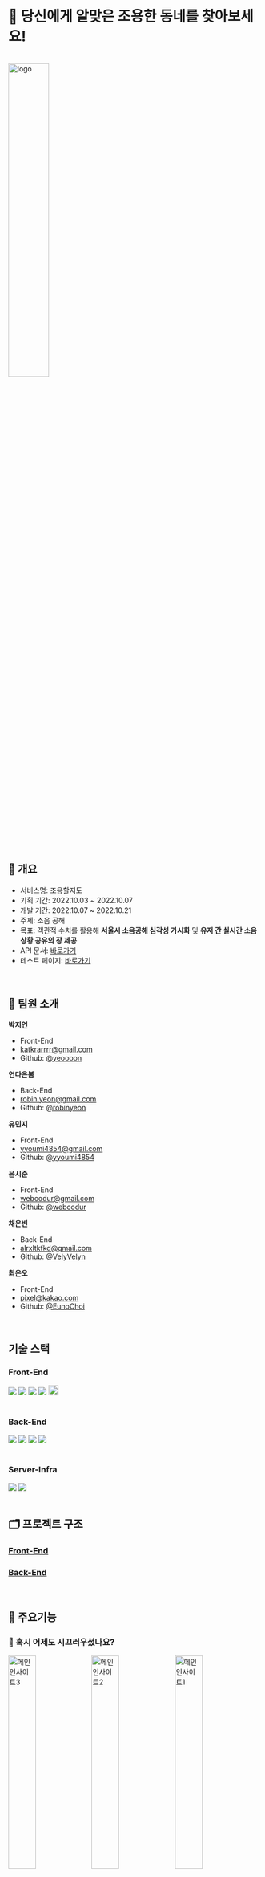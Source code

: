 # 🔕 당신에게 알맞은 조용한 동네를 찾아보세요!

<br/>

<img src="https://user-images.githubusercontent.com/85475577/196641841-5b755230-8325-4e40-a66d-d29b054b06e2.svg" alt="logo" width="40%" />    

<br/>

## 📄 개요

- 서비스명: 조용할지도
- 기획 기간: 2022.10.03 ~ 2022.10.07
- 개발 기간: 2022.10.07 ~ 2022.10.21
- 주제: 소음 공해
- 목표: 객관적 수치를 활용해 **서울시 소음공해 심각성 가시화** 및 **유저 간 실시간 소음 상황 공유의 장 제공**
- API 문서: [바로가기](https://docs.google.com/spreadsheets/d/1SAP_Yc2HSR3E3hdOgMTEE_jvnj4RDiVaQQbsuSi8bhg/edit#gid=0)
- 테스트 페이지: [바로가기](http://kdt-ai5-team04.elicecoding.com/)

<br/>

## 🫶 팀원 소개

**박지연**
- Front-End
- katkrarrrr@gmail.com
- Github: [@yeoooon](https://github.com/yeoooon)

**연다은봄**
- Back-End
- robin.yeon@gmail.com
- Github: [@robinyeon](https://github.com/robinyeon)

**유민지**
- Front-End
- yyoumi4854@gmail.com  
- Github: [@yyoumi4854](https://github.com/yyoumi4854)

**윤시준**
- Front-End
- webcodur@gmail.com
- Github: [@webcodur](https://github.com/webcodur)

**채은빈**
- Back-End
- alrxltkfkd@gmail.com
- Github: [@VelyVelyn](https://github.com/VelyVelyn)

**최은오**
- Front-End
- pixel@kakao.com
- Github: [@EunoChoi](https://github.com/EunoChoi)

<br/>

## 기술 스택
### Front-End

<div>
<img src="https://img.shields.io/badge/HTML5-E34F26?style=flat-square&logo=HTML5&logoColor=white"/>
<img src="https://img.shields.io/badge/CSS3-1572B6?style=flat-square&logo=CSS3&logoColor=white"/>
<img src="https://img.shields.io/badge/JavaScript-F7DF1E?style=flat-square&logo=JavaScript&logoColor=white"/>
<img src="https://img.shields.io/badge/React-61DAFB?style=flat-square&logo=React&logoColor=white"/>
<img src="https://img.shields.io/badge/Next-black?style=for-the-badge&logo=next.js&logoColor=white" height="20px">
</div>
<br />

### Back-End

<div>
<img src="https://img.shields.io/badge/JavaScript-F7DF1E?style=flat-square&logo=JavaScript&logoColor=white"/>
<img src="https://img.shields.io/badge/Node.js-339933?style=flat-square&logo=Node.js&logoColor=white"/>
<img src="https://img.shields.io/badge/Express-000000?style=flat-square&logo=express&logoColor=white"/>
<img src="https://img.shields.io/badge/mongoDB-47A248?style=flat-square&logo=mongoDB&logoColor=white"/>
</div>

<br />

### Server-Infra

<div>
<img src="https://img.shields.io/badge/Nginx-009639?style=flat-square&logo=nginx&logoColor=white"/>
<img src="https://img.shields.io/badge/pm2-2B037A?style=flat-square&logo=pm2&logoColor=white"/>
</div>
<br />

## 🗂 프로젝트 구조

### [Front-End ](#)

### [Back-End](#)

<br />

## 🔎 주요기능

### 🏰 혹시 어제도 시끄러우셨나요?

<img src="https://user-images.githubusercontent.com/85475577/196637727-8fa5aa3e-50ca-46f6-b4c5-028c54ea75c4.png" alt="메인인사이트3" width="33%" /><img src="https://user-images.githubusercontent.com/85475577/196637718-f4bfcaff-d19b-46d1-9ab6-2f490d8bf0cf.png" alt="메인인사이트2" width="33%" /><img src="https://user-images.githubusercontent.com/85475577/196637711-3937fc30-20a7-4c95-abc5-f79f5fba63c9.png" alt="메인인사이트1" width="33%" />

- WHO, UNEA는 미세먼지 다음으로 건강을 위협하는 환경요인으로 **소음 공해**를 뽑았어요.
- 메인 화면에서는 소음 공해를, 특히 **서울특별시의 상황**을 그래프들로 보여줘서 그 심각성을 강조하고 있어요.

<br/>

### 🗺️ 소음 시각화 지도

![서울시지도화면](https://user-images.githubusercontent.com/85475577/196633061-b1a0b169-e68e-4e6e-9eb2-1a24078f6038.png)

#### 서울특별시 전체 지도를 통해 소음과 민원 발생량을 파악할 수 있어요.

- 데시벨과 민원 건수에 따라 **빨간색, 파란색** 지도로 표현돼요.
- **명도**에 따라 소음 및 민원 발생량을 한번에 파악할 수 있어요.
- 좌측 목록을 통해 **수치순, 글자순**으로 자치구별 소음 데시벨과 민원 건수를 확인해보세요!

<br/>

![구진입화면](https://user-images.githubusercontent.com/85475577/196633872-57b51adc-6878-4edb-8f9d-623e2f209ec4.png)

#### 궁금한 자치구를 클릭하면 해당 구의 지도를 확인할 수 있어요.

- 소음 정보를 알고 싶은 자치구를 클릭하면 **해당 구의 지도**가 나와요.
- 왼쪽 목록에서,
  1.  해당 자치구에 적힌 **전체 리뷰와 개수**를 확인할 수 있어요.
  2.  해당 구가 어느정도 시끄러운지 **평균 소음을 색깔 이모지**로 쉽게 확인 가능해요.
  3.  `🙂좋음 😐보통 🙁나쁨` 각 단계 별 소음리뷰도 **필터링**해서 확인할 수 있어요.

<br/>

![핀클릭시화면](https://user-images.githubusercontent.com/85475577/196635019-fb82eb80-daaa-42be-a649-79e45c712f70.png)

#### 📌 소음 정보를 알려주는 핀과 마커
- 📍 핀 : [국가에서 선정한 소음 측정지점](https://www.noiseinfo.or.kr/)을 바탕으로 소음 정보를 알기 쉽게 설명해 놓았어요.
  1. 소음 정도에 따라 귀여운 **이모지 색깔**이 달라서 어느 정도의 소음인지 파악할 수 있어요.
  2. 핀을 클릭하면,
     a. 해당 측정지점의 **평균 소음도**와 그 데시벨이 끼치는 **영향**을 확인 할 수 있어요.
     b. 시간대별 소음 수치를 보여주는 **그래프**로 어느 시간이 가장 시끄러운지 체크해보세요.
- 🟢 마커 : 해당 동의 사람들이 직접 들려주는 소음 리뷰를 볼 수 있어요.
  1. 주민들이 느낀 소음을 이모지로 나타내어 상단에 요약해 놓았어요.
  2. 누구나 소음 리뷰 등록이 가능해요. 내가 사는 지역의 소음 리뷰를 적어볼까요?

<br/>

### ✏️ 소음 정보를 공유하는 리뷰 게시판

**빠르고 간단하게 소음 리뷰를 작성**할 수 있도록 로그인이 필요하지 않은, **비밀번호**만을 이용한 익명 게시판을 만들어봤어요.

![리뷰작성화면](https://user-images.githubusercontent.com/85475577/196635811-5353d253-6be8-4585-a609-dbeaf323b59f.png)

#### 소음 리뷰 작성
- 리뷰를 작성하기 위해선 **비밀번호**를 입력해야해요.
- 무분별한 리뷰 포스팅을 막기 위해 **IP 계정 당 20초에 리뷰 1개**만 작성하도록 되어있어요.

#### 소음 리뷰 조회
- 조회 시 리뷰 게시물 **10개씩 조회**가 가능해요.
- 유저들이 평가한 소음 정도에 따라 리뷰를 **필터링**하여 조회할 수 있어요.

#### 소음 리뷰 수정, 삭제
- 리뷰를 수정하거나 삭제하려면 생성했을 때 만든 비밀번호를 입력해야 해요.

<br />

## 🏁 테스트 방법

---

1. 해당 프로젝트를 clone 합니다.

   ```
   git clone https://kdt-gitlab.elice.io/ai_track/class05/data_project/team04.git
   ```

2. 프로젝트 실행에 필요한 패키지를 설치합니다.

   ```
   cd front
   npm install

   cd back
   npm install
   ```


3. 몽고디비를 연결합니다.
MongoDB가 준비되어 있다는 가정 하에,
initData가 존재하고 해당 데이터를 어떤 컬렉션에 어떻게 넣어야 정상 동작하는지 적어주시면 될 것 같아요!

   ```
   1. back 폴더의 initData를 확인합니다.
   2. gus.json : 모든 자치구의 GeoJSON을 담고 있습니다.
     - `gus` 컬렉션을 생성해 임포트 합니다.
   3. dongs.json: 모든 행정동의 정보를 담고 있습니다.
     - `dongs` 컬렉션을 생성해 임포트 합니다.
   4. pins.json: 모든 측정지점(핀)의 정보를 담고 있습니다.
     - `pins` 컬렉션을 생성해 임포트 합니다.
   5. `reviews` 컬렉션을 생성하여 리뷰 CRUD를 확인합니다.
   ```

4. 프론트엔드와 백엔드를 실행합니다.

   ```
   cd front
   npm run dev
   
   cd back
   npm start
   ```
